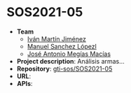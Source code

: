 # SOS2021-05

- **Team**
  - [Iván Martín Jiménez](https://github.com/ivanmartinsk)
  - [Manuel Sanchez Lópezl](https://github.com/manu261998)
  - [José Antonio Megías Macías](https://github.com/josanmegias)
- **Project description**: Análisis armas...
- **Repository**: [gti-sos/SOS2021-05](https://github.com/gti-sos/SOS2021-05)
- **URL**: 
- **APIs**:
 
